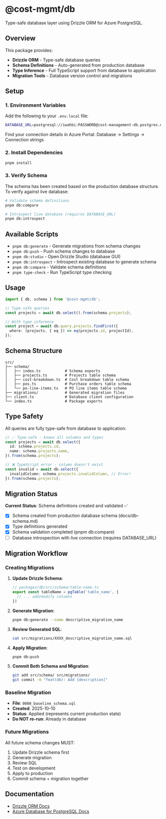 # @cost-mgmt/db

Type-safe database layer using Drizzle ORM for Azure PostgreSQL.

## Overview

This package provides:
- **Drizzle ORM** - Type-safe database queries
- **Schema Definitions** - Auto-generated from production database
- **Type Inference** - Full TypeScript support from database to application
- **Migration Tools** - Database version control and migrations

## Setup

### 1. Environment Variables

Add the following to your `.env.local` file:

```bash
DATABASE_URL=postgresql://iwahbi:PASSWORD@cost-management-db.postgres.database.azure.com:5432/postgres?sslmode=require
```

Find your connection details in Azure Portal:
Database → Settings → Connection strings

### 2. Install Dependencies

```bash
pnpm install
```

### 3. Verify Schema

The schema has been created based on the production database structure.
To verify against live database:

```bash
# Validate schema definitions
pnpm db:compare

# Introspect live database (requires DATABASE_URL)
pnpm db:introspect
```

## Available Scripts

- `pnpm db:generate` - Generate migrations from schema changes
- `pnpm db:push` - Push schema changes to database
- `pnpm db:studio` - Open Drizzle Studio (database GUI)
- `pnpm db:introspect` - Introspect existing database to generate schema
- `pnpm db:compare` - Validate schema definitions
- `pnpm type-check` - Run TypeScript type checking

## Usage

```typescript
import { db, schema } from '@cost-mgmt/db';

// Type-safe queries
const projects = await db.select().from(schema.projects);

// With type inference
const project = await db.query.projects.findFirst({
  where: (projects, { eq }) => eq(projects.id, projectId),
});
```

## Schema Structure

```
src/
├── schema/
│   ├── index.ts           # Schema exports
│   ├── projects.ts        # Projects table schema
│   ├── cost-breakdown.ts  # Cost breakdown table schema
│   ├── pos.ts             # Purchase orders table schema
│   └── po-line-items.ts   # PO line items table schema
├── migrations/            # Generated migration files
├── client.ts              # Database client configuration
└── index.ts               # Package exports
```

## Type Safety

All queries are fully type-safe from database to application:

```typescript
// ✅ Type-safe - knows all columns and types
const projects = await db.select({
  id: schema.projects.id,
  name: schema.projects.name,
}).from(schema.projects);

// ❌ TypeScript error - column doesn't exist
const invalid = await db.select({
  invalidColumn: schema.projects.invalidColumn, // Error!
}).from(schema.projects);
```

## Migration Status

**Current Status**: Schema definitions created and validated ✅

- [x] Schema created from production database schema (docs/db-schema.md)
- [x] Type definitions generated
- [x] Schema validation completed (pnpm db:compare)
- [ ] Database introspection with live connection (requires DATABASE_URL)

## Migration Workflow

### Creating Migrations

1. **Update Drizzle Schema**:
   ```typescript
   // packages/db/src/schema/table-name.ts
   export const tableName = pgTable('table_name', {
     // ... add/modify columns
   })
   ```

2. **Generate Migration**:
   ```bash
   pnpm db:generate --name descriptive_migration_name
   ```

3. **Review Generated SQL**:
   ```bash
   cat src/migrations/XXXX_descriptive_migration_name.sql
   ```

4. **Apply Migration**:
   ```bash
   pnpm db:push
   ```

5. **Commit Both Schema and Migration**:
   ```bash
   git add src/schema/ src/migrations/
   git commit -m "feat(db): Add [description]"
   ```

### Baseline Migration

- **File**: `0000_baseline_schema.sql`
- **Created**: 2025-10-10
- **Status**: Applied (represents current production state)
- **Do NOT re-run**: Already in database

### Future Migrations

All future schema changes MUST:
1. Update Drizzle schema first
2. Generate migration
3. Review SQL
4. Test on development
5. Apply to production
6. Commit schema + migration together

## Documentation

- [Drizzle ORM Docs](https://orm.drizzle.team/)
- [Azure Database for PostgreSQL Docs](https://learn.microsoft.com/en-us/azure/postgresql/)
